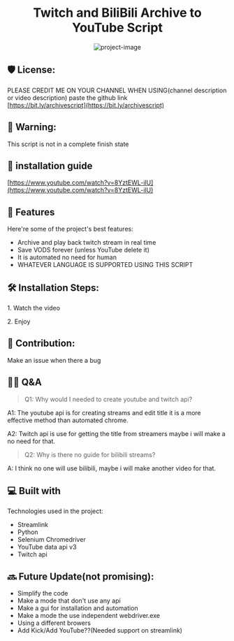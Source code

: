 <h1 align="center" id="title">Twitch and BiliBili Archive to YouTube Script</h1>

<p align="center"><img src="https://socialify.git.ci/karstenlee10/Twitch-and-BiliBili-Archive-to-Youtube-Script/image?font=Inter&amp;language=1&amp;logo=https%3A%2F%2Favatars.githubusercontent.com%2Fu%2F91263511%3Fv%3D4&amp;name=1&amp;owner=1&amp;pattern=Circuit+Board&amp;stargazers=1&amp;theme=Light" alt="project-image"></p>

<h2>🛡️ License:</h2>

PLEASE CREDIT ME ON YOUR CHANNEL WHEN USING(channel description or video description) paste the github link  
[https://bit.ly/archivescript](https://bit.ly/archivescript)

<h2>🚨 Warning:</h2>

This script is not in a complete finish state

<h2>🚀 installation guide</h2>

[https://www.youtube.com/watch?v=8YztEWL-ilU](https://www.youtube.com/watch?v=8YztEWL-ilU)
  
<h2>🧐 Features</h2>

Here're some of the project's best features:

*   Archive and play back twitch stream in real time
*   Save VODS forever (unless YouTube delete it)
*   It is automated no need for human
*   WHATEVER LANGUAGE IS SUPPORTED USING THIS SCRIPT

<h2>🛠️ Installation Steps:</h2>

<p>1. Watch the video</p>

<p>2. Enjoy</p>

<h2>🍰 Contribution:</h2>

Make an issue when there a bug

<h2>🤔💭 Q&A</h2>  

> Q1: Why would I needed to create youtube and twitch api?
> 
A1: The youtube api is for creating streams and edit title it is a more effective method than automated chrome.

A2: Twitch api is use for getting the title from streamers maybe i will make a no need for that.

>  Q2: Why is there no guide for bilibili streams?
> 
A: I think no one will use bilibili, maybe i will make another video for that.
  
<h2>💻 Built with</h2>

Technologies used in the project:

*   Streamlink
*   Python
*   Selenium Chromedriver
*   YouTube data api v3
*   Twitch api

<h2>🔜 Future Update(not promising):</h2> 

* Simplify the code
* Make a mode that don't use any api
* Make a gui for installation and automation
* Make a mode the use independent webdriver.exe
* Using a different browers
* Add Kick/Add YouTube??(Needed support on streamlink)
